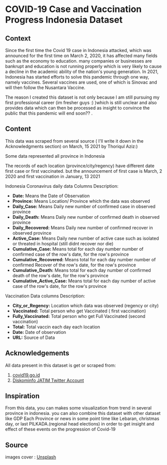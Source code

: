 # COVID-19 Case and Vaccination Progress Indonesia Dataset

## Context

Since the first time the Covid 19 case in Indonesia attacked, which was announced for the first time on March 2, 2020, it has affected many fields such as the economy to education. many companies or businesses are bankrupt and education is not running properly which is very likely to cause a decline in the academic ability of the nation's young generation. In 2021, Indonesia has started efforts to solve this pandemic through one way, namely vaccines. Several vaccines are used, one of which is Sinovac and will then follow the Nusantara Vaccine.

The reason I created this dataset is not only because I am still pursuing my first professional career (im fresher guys :) )which is still unclear and also provides data which can then be processed as insight to convince the public that this pandemic will end soon?? .


## Content

This data was scraped from several source ( I'll write it down in the Acknowledgments section) on March, 15 2021 by Thoriqul Aziz:)

Some data represented all province in Indonesia

The records of each location (province/city/regency) have different date first case or first vaccinated. but the announcement of first case is March, 2 2020 and first vaccination in January, 13 2021

Indonesia Coronavirus daily data Columns Description:
- **Date:** Means the Date of Observation
- **Province:** Means Location/ Province which the data was observed
- **Daily_Case:** Means Daily new number of confirmed case in observed province
- **Daily_Death:** Means Daily new number of confirmed death in observed province
- **Daily_Recovered:** Means Daily new number of confirmed recover in observed province
- **Active_Case:** Means Daily new number of active case such as isolated or threated in hospital (still didnt recover nor die)
- **Cumulative_Case:** Means total for each day number number of confirmed case of the row's date, for the row's province
- **Cumulative_Recovered:** Means total for each day number number of confirmed Recover of the row's date, for the row's province
- **Cumulative_Death:** Means total for each day  number of confirmed death of the row's date, for the row's province
- **Cumulative_Active_Case:** Means total for each day number of active case of the row's date, for the row's province

Vaccination Data columns Description:
- **City_or_Regency:** Location which data was observed (regency or city)
- **Vaccinated:** Total person who get Vaccinated ( first vaccination)
- **Fully_Vaccinated:** Total person who get Full Vaccinated (second vaccination)
- **Total:** Total vaccin each day each location
- **Date:** Date of observation
- **URL:** Source of Data

## Acknowledgements

All data present in this dataset is get or scraped from:
1. [covid19.go.id](https://covid19.go.id/peta-sebaran)
2. [Diskominfo JATIM Twitter Account](https://twitter.com/KominfoJatim)


## Inspiration

From this data, you can makes some visualization from trend in several province in indonesia.
you can also combine this dataset with  other dataset like GDP Each Province or news in some point time like Lebaran, christmas day, or last PILKADA.(regional head elections) in order to get insight and effect of these events on the progression of Covid-19 

## Source
images cover : [Unsplash](https://unsplash.com/photos/_ts3NfjvaXo?utm_source=unsplash&utm_medium=referral&utm_content=creditShareLink)

